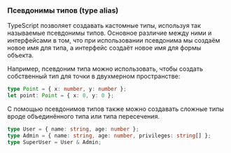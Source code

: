 ### Псевдонимы типов (type alias)

TypeScript позволяет создавать кастомные типы, используя так называемые псевдонимы типов. Основное различие между ними и интерфейсами в том, что при использовании псевдонима мы создаём новое имя для типа, а интерфейс создаёт новое имя для формы объекта.

Например, псевдоним типа можно использовать, чтобы создать собственный тип для точки в двухмерном пространстве:
```ts
type Point = { x: number, y: number };
let point: Point = { x: 0, y: 0 };
```

С помощью псевдонимов типов также можно создавать сложные типы вроде объединённого типа или типа пересечения.
```ts
type User = { name: string, age: number };
type Admin = { name: string, age: number, privileges: string[] };
type SuperUser = User & Admin;
```
